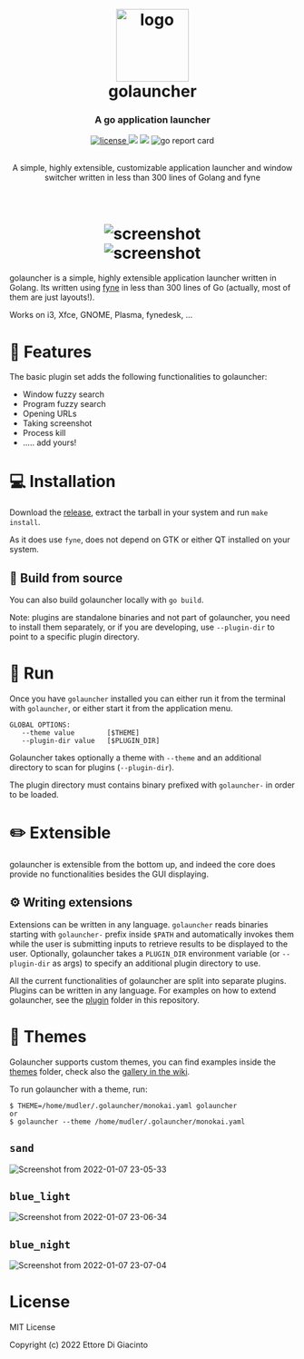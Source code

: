 <h1 align="center">
  <br>
	<img src="https://user-images.githubusercontent.com/2420543/147978379-b9097fd4-89d9-4119-bef6-459fa4554d7d.png" width=128
         alt="logo"><br>
    golauncher

<br>
</h1>

<h3 align="center">A go application launcher </h3>
<p align="center">
  <a href="https://opensource.org/licenses/">
    <img src="https://img.shields.io/badge/licence-MIT-brightgreen"
         alt="license">
  </a>
  <a href="https://github.com/mudler/golauncher/issues"><img src="https://img.shields.io/github/issues/mudler/golauncher"></a>
  <img src="https://img.shields.io/badge/made%20with-Go-blue">
  <img src="https://goreportcard.com/badge/github.com/mudler/golauncher" alt="go report card" />
</p>

<p align="center">
	 <br>
      A simple, highly extensible, customizable application launcher and window switcher written in less than 300 lines of Golang and fyne <br>
</p>

<h1 align="center">
  <br>
	<img src="https://user-images.githubusercontent.com/2420543/147978694-6a5797f7-d2f7-49ea-9c61-48ef027cb5e5.png" 
         alt="screenshot"><br>
	<img src="https://user-images.githubusercontent.com/2420543/147978695-ff18c4df-33ac-4b65-9f4b-3676c6edd5de.png" 
         alt="screenshot"><br>
</h1>

golauncher is a simple, highly extensible application launcher written in Golang. Its written using [fyne](https://github.com/fyne-io/fyne) in less than 300 lines of Go (actually, most of them are just layouts!). 

Works on i3, Xfce, GNOME, Plasma, fynedesk, ...

# :ledger: Features

The basic plugin set adds the following functionalities to golauncher:

- Window fuzzy search
- Program fuzzy search
- Opening URLs
- Taking screenshot
- Process kill
- ..... add yours!

# :computer: Installation

Download the [release](https://github.com/mudler/golauncher/releases), extract the tarball in your system and run `make install`.

As it does use `fyne`, does not depend on GTK or either QT installed on your system.

## :construction_worker: Build from source

You can also build golauncher locally with `go build`. 

Note: plugins are standalone binaries and not part of golauncher, you need to install them separately, or if you are developing, use `--plugin-dir` to point to a specific plugin directory.

# :runner: Run

Once you have `golauncher` installed you can either run it from the terminal with `golauncher`, or either start it from the application menu.

```
GLOBAL OPTIONS:
   --theme value        [$THEME]
   --plugin-dir value   [$PLUGIN_DIR]
```

Golauncher takes optionally a theme with `--theme` and an additional directory to scan for plugins (`--plugin-dir`).

The plugin directory must contains binary prefixed with `golauncher-` in order to be loaded.

# :pencil2: Extensible

golauncher is extensible from the bottom up, and indeed the core does provide no functionalities besides the GUI displaying.

## :gear: Writing extensions

Extensions can be written in any language. `golauncher` reads binaries starting with `golauncher-` prefix inside  `$PATH` and automatically invokes them while the user is submitting inputs to retrieve results to be displayed to the user. Optionally, golauncher takes a `PLUGIN_DIR` environment variable (or `--plugin-dir` as args) to specify an additional plugin directory to use.

All the current functionalities of golauncher are split into separate plugins. Plugins can be written in any language. For examples on how to extend golauncher, see the [plugin](https://github.com/mudler/golauncher/tree/master/plugins) folder in this repository.


# :art: Themes

Golauncher supports custom themes, you can find examples inside the [themes](https://github.com/mudler/golauncher/tree/master/themes) folder, check also the [gallery in the wiki](https://github.com/mudler/golauncher/wiki/Themes-gallery).

To run golauncher with a theme, run:

```
$ THEME=/home/mudler/.golauncher/monokai.yaml golauncher
or
$ golauncher --theme /home/mudler/.golauncher/monokai.yaml
```

## `sand`

![Screenshot from 2022-01-07 23-05-33](https://user-images.githubusercontent.com/2420543/148613691-552ab66b-f8e8-45b0-98a0-9cf57807375f.png)

## `blue_light`

![Screenshot from 2022-01-07 23-06-34](https://user-images.githubusercontent.com/2420543/148613697-4ca0c300-b646-4866-8ce3-4308d639d06e.png)

## `blue_night`

![Screenshot from 2022-01-07 23-07-04](https://user-images.githubusercontent.com/2420543/148613703-f9faf52a-4d30-47ec-a70f-1ca9fca9cd7a.png)


# License

MIT License

Copyright (c) 2022 Ettore Di Giacinto
